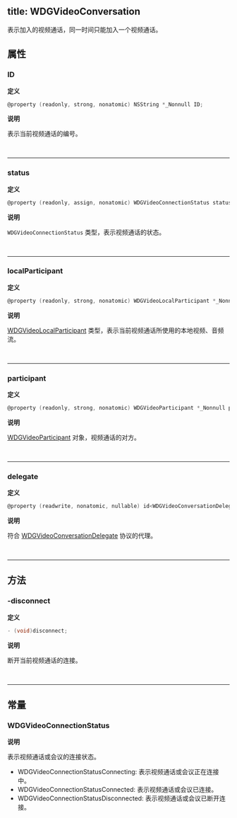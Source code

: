 title: WDGVideoConversation
---

表示加入的视频通话，同一时间只能加入一个视频通话。

## 属性

### ID

**定义**

```objectivec
@property (readonly, strong, nonatomic) NSString *_Nonnull ID;
```

**说明**

表示当前视频通话的编号。

</br>

---

### status

**定义**

```objectivec
@property (readonly, assign, nonatomic) WDGVideoConnectionStatus status;
```

**说明**

`WDGVideoConnectionStatus` 类型，表示视频通话的状态。

</br>

---

### localParticipant

**定义**

```objectivec
@property (readonly, strong, nonatomic) WDGVideoLocalParticipant *_Nonnull localParticipant;
```

**说明**

[WDGVideoLocalParticipant](../Classes/WDGVideoLocalParticipant.html) 类型，表示当前视频通话所使用的本地视频、音频流。

</br>

---

### participant

**定义**

```objectivec
@property (readonly, strong, nonatomic) WDGVideoParticipant *_Nonnull participant;
```

**说明**

[WDGVideoParticipant](../Classes/WDGVideoParticipant.html) 对象，视频通话的对方。

</br>

---

### delegate

**定义**

```objectivec
@property (readwrite, nonatomic, nullable) id<WDGVideoConversationDelegate> delegate;
```

**说明**

符合 [WDGVideoConversationDelegate](../Protocols/WDGVideoConversationDelegate.html) 协议的代理。

</br>

---

## 方法

### -disconnect

**定义**

```objectivec
- (void)disconnect;
```

**说明**

断开当前视频通话的连接。

</br>

---

## 常量

### WDGVideoConnectionStatus 

**说明**

表示视频通话或会议的连接状态。

- WDGVideoConnectionStatusConnecting: 表示视频通话或会议正在连接中。
- WDGVideoConnectionStatusConnected: 表示视频通话或会议已连接。
- WDGVideoConnectionStatusDisconnected: 表示视频通话或会议已断开连接。
